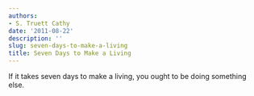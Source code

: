 ```yaml
---
authors:
- S. Truett Cathy
date: '2011-08-22'
description: ''
slug: seven-days-to-make-a-living
title: Seven Days to Make a Living
---
```

If it takes seven days to make a living, you ought to be doing something else.



